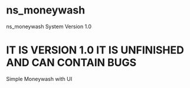 # ns_moneywash
ns_moneywash System Version 1.0


# IT IS VERSION 1.0 IT IS UNFINISHED AND CAN CONTAIN BUGS

Simple Moneywash with UI
